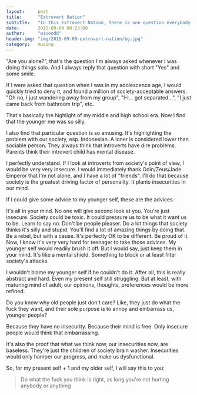 ```yaml
---
layout:     post
title:      "Extrovert Nation"
subtitle:   "In this Extrovert Nation, there is one question everybody asks when you're doing things solo."
date:       2015-09-09 08:23:00
author:     "wiseodd"
header-img: "img/2015-09-09-extrovert-nation/bg.jpg"
category:   musing
---
```


"Are you alone?", that's the question I'm always asked whenever I was doing things solo. And I always reply that question with short "Yes" and some smile.

If I were asked that question when I was in my adolescence age, I would quickly tried to deny it, and found a million of society-acceptable answers. "Oh no, I just wandering away from my group", "I-I... got separated...", "I just came back from bathroom trip", etc.

That's basically the highlight of my middle and high school era. Now I find that the younger me was so silly.

I also find that particular question is so amusing. It's highlighting the problem with our society, esp. Indonesian. A loner is considered lower than sociable person. They always think that introverts have dire problems. Parents think their introvert child has mental disease.

I perfectly understand. If I look at introverts from society's point of view, I would be very very insecure. I would immediately thank Odin/Zeus/Jade Emperor that I'm not alone, and I have a lot of "friends". I'll do that because society is the greatest driving factor of personality. It plants insecurities in our mind.

If I could give some advice to my younger self, these are the advices :

It's all in your mind. No one will give second look at you. You're just insecure.
Society could be toxic. It could pressure us to be what it want us to be.
Learn to say no. Don't be people pleaser.
Do a lot things that society thinks it's silly and stupid. You'll find a lot of amazing things by doing that.
Be a rebel, but with a cause.
It's perfectly OK to be different. Be proud of it.
Now, I know it's very very hard for teenager to take those advices. My younger self would readily brush it off. But I would say, just keep them in your mind. It's like a mental shield. Something to block or at least filter society's attacks.

I wouldn't blame my younger self if he couldn't do it. After all, this is really abstract and hard. Even my present self still struggling. But at least, with maturing mind of adult, our opinions, thoughts, preferences would be more refined.

Do you know why old people just don't care? Like, they just do what the fuck they want, and their sole purpose is to annoy and embarrass us, younger people?

Because they have no insecurity. Because their mind is free. Only insecure people would think that embarrassing.

It's also the proof that what we think now, our insecurities now, are baseless. They're just the children of society brain washer. Insecurities would only hamper our progress, and make us dysfunctional.

So, for my present self + 1 and my older self, I will say this to you:

<blockquote>Do what the fuck you think is right, as long you're not hurting anybody or anything</blockquote>
